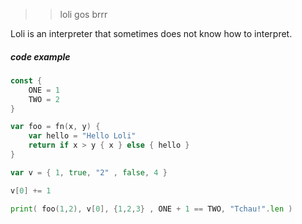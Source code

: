 >> loli gos brrr

Loli is an interpreter that sometimes does not know how to interpret.


##### code example
```go
const {
    ONE = 1
    TWO = 2
}

var foo = fn(x, y) {
    var hello = "Hello Loli"
    return if x > y { x } else { hello }
}

var v = { 1, true, "2" , false, 4 }

v[0] += 1

print( foo(1,2), v[0], {1,2,3} , ONE + 1 == TWO, "Tchau!".len )
```
